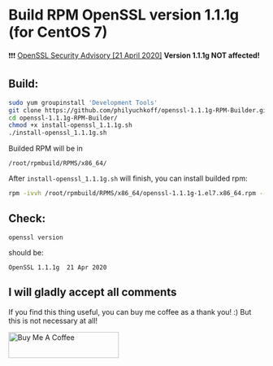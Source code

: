 # Build RPM OpenSSL version 1.1.1g (for CentOS 7)

:exclamation::exclamation::exclamation: [OpenSSL Security Advisory \[21 April 2020\]](https://www.openssl.org/news/secadv/20200421.txt)
**Version 1.1.1g NOT affected!**

## Build:

```bash
sudo yum groupinstall 'Development Tools'
git clone https://github.com/philyuchkoff/openssl-1.1.1g-RPM-Builder.git
cd openssl-1.1.1g-RPM-Builder/
chmod +x install-openssl_1.1.1g.sh 
./install-openssl_1.1.1g.sh
 ```
    
Builded RPM will be in

    /root/rpmbuild/RPMS/x86_64/
    
After `install-openssl_1.1.1g.sh` will finish, you can install builded rpm:

```bash
rpm -ivvh /root/rpmbuild/RPMS/x86_64/openssl-1.1.1g-1.el7.x86_64.rpm --nodeps
 ```   
## Check:

    openssl version

should be:

    OpenSSL 1.1.1g  21 Apr 2020
   
## I will gladly accept all comments

If you find this thing useful, you can buy me coffee as a thank you! :) But this is not necessary at all!

<a href="https://www.buymeacoffee.com/philyuchkoff" target="_blank"><img src="http://public.jc21.com/github/by-me-a-coffee.png" alt="Buy Me A Coffee" style="height: 51px !important;width: 217px !important;" ></a>

